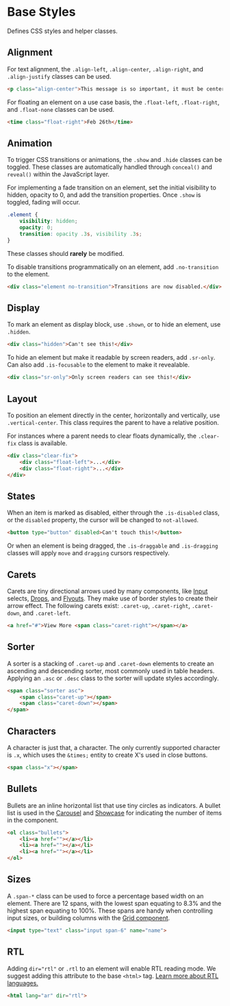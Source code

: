 # Base Styles #

Defines CSS styles and helper classes.

## Alignment ##

For text alignment, the `.align-left`, `.align-center`, `.align-right`, and `.align-justify`
classes can be used.

```html
<p class="align-center">This message is so important, it must be centered!</p>
```

For floating an element on a use case basis, the `.float-left`, `.float-right`, and
`.float-none` classes can be used.

```html
<time class="float-right">Feb 26th</time>
```

## Animation ##

To trigger CSS transitions or animations, the `.show` and `.hide` classes can be toggled.
These classes are automatically handled through `conceal()` and `reveal()` within the
JavaScript layer.

For implementing a fade transition on an element, set the initial visibility to hidden,
opacity to 0, and add the transition properties. Once `.show` is toggled, fading will occur.

```css
.element {
    visibility: hidden;
    opacity: 0;
    transition: opacity .3s, visibility .3s;
}
```

<div class="notice is-warning">
    These classes should <b>rarely</b> be modified.
</div>

To disable transitions programmatically on an element, add `.no-transition` to the element.

```html
<div class="element no-transition">Transitions are now disabled.</div>
```

## Display ##

To mark an element as display block, use `.shown`, or to hide an element, use `.hidden`.

```html
<div class="hidden">Can't see this!</div>
```

To hide an element but make it readable by screen readers, add `.sr-only`.
Can also add `.is-focusable` to the element to make it revealable.

```html
<div class="sr-only">Only screen readers can see this!</div>
```

## Layout ##

To position an element directly in the center, horizontally and vertically, use `.vertical-center`.
This class requires the parent to have a relative position.

For instances where a parent needs to clear floats dynamically, the `.clear-fix` class is available.

```html
<div class="clear-fix">
    <div class="float-left">...</div>
    <div class="float-right">...</div>
</div>
```

## States ##

When an item is marked as disabled, either through the `.is-disabled` class, or the `disabled` property,
the cursor will be changed to `not-allowed`.

```html
<button type="button" disabled>Can't touch this!</button>
```

Or when an element is being dragged, the `.is-draggable` and `.is-dragging` classes will apply `move`
and `dragging` cursors respectively.

## Carets ##

Carets are tiny directional arrows used by many components, like [Input](input.md) selects, [Drops](drop.md),
and [Flyouts](flyout.md). They make use of border styles to create their arrow effect. The following carets exist:
`.caret-up`, `.caret-right`, `.caret-down`, and `.caret-left`.

```html
<a href="#">View More <span class="caret-right"></span></a>
```

## Sorter ##

A sorter is a stacking of `.caret-up` and `.caret-down` elements to create an ascending and descending sorter,
most commonly used in table headers. Applying an `.asc` or `.desc` class to the sorter will update styles accordingly.

```html
<span class="sorter asc">
    <span class="caret-up"></span>
    <span class="caret-down"></span>
</span>
```

## Characters ##

A character is just that, a character. The only currently supported character is `.x`, which uses the `&times;` entity
to create X's used in close buttons.

```html
<span class="x"></span>
```

## Bullets ##

Bullets are an inline horizontal list that use tiny circles as indicators. A bullet list is used in the
[Carousel](carousel.md) and [Showcase](showcase.md) for indicating the number of items in the component.

```html
<ol class="bullets">
    <li><a href=""></a></li>
    <li><a href=""></a></li>
    <li><a href=""></a></li>
</ol>
```

## Sizes ##

A `.span-*` class can be used to force a percentage based width on an element. There are 12 spans,
with the lowest span equating to 8.3% and the highest span equating to 100%.
These spans are handy when controlling input sizes, or building columns with the [Grid component](grid.md).

```html
<input type="text" class="input span-6" name="name">
```

## RTL ##

Adding `dir="rtl"` or `.rtl` to an element will enable RTL reading mode. We suggest adding this attribute to
the base `<html>` tag. [Learn more about RTL languages.](../../setup/rtl.md)

```html
<html lang="ar" dir="rtl">
```
